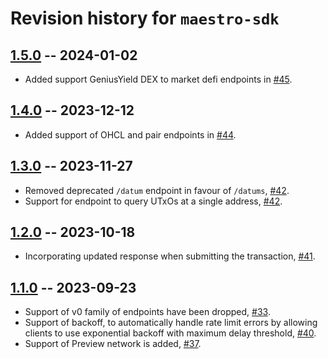 # Revision history for `maestro-sdk`

## [1.5.0](https://github.com/maestro-org/haskell-sdk/compare/v1.4.0..v1.5.0) -- 2024-01-02

* Added support GeniusYield DEX to market defi endpoints in [#45](https://github.com/maestro-org/haskell-sdk/pull/45).

## [1.4.0](https://github.com/maestro-org/haskell-sdk/compare/v1.3.0..v1.4.0) -- 2023-12-12

* Added support of OHCL and pair endpoints in [#44](https://github.com/maestro-org/haskell-sdk/pull/44).

## [1.3.0](https://github.com/maestro-org/haskell-sdk/compare/v1.2.0..v1.3.0) -- 2023-11-27

* Removed deprecated `/datum` endpoint in favour of `/datums`, [#42](https://github.com/maestro-org/haskell-sdk/pull/42).
* Support for endpoint to query UTxOs at a single address, [#42](https://github.com/maestro-org/haskell-sdk/pull/42).

## [1.2.0](https://github.com/maestro-org/haskell-sdk/compare/v1.1.0..v1.2.0) -- 2023-10-18

* Incorporating updated response when submitting the transaction, [#41](https://github.com/maestro-org/haskell-sdk/pull/41).

## [1.1.0](https://github.com/maestro-org/haskell-sdk/compare/v1.0.0..v1.1.0) -- 2023-09-23

* Support of v0 family of endpoints have been dropped, [#33](https://github.com/maestro-org/haskell-sdk/pull/33).
* Support of backoff, to automatically handle rate limit errors by allowing clients to use exponential backoff with maximum delay threshold, [#40](https://github.com/maestro-org/haskell-sdk/pull/40).
* Support of Preview network is added, [#37](https://github.com/maestro-org/haskell-sdk/pull/37).
